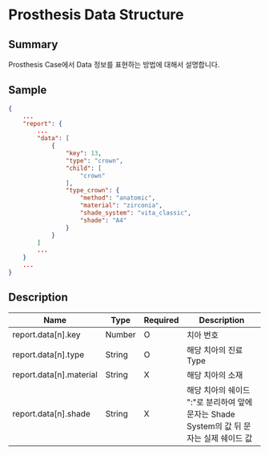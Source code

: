 # Prosthesis Data Structure

## Summary

Prosthesis Case에서 Data 정보를 표현하는 방법에 대해서 설명합니다.

## Sample
```JSON
{
    ...
    "report": {
        ...
        "data": [
            {
                "key": 13,
                "type": "crown",
                "child": [
                    "crown"
                ],
                "type_crown": {
                    "method": "anatomic",
                    "material": "zirconia",
                    "shade_system": "vita_classic",
                    "shade": "A4"
                }
            }
        ]
        ...
    }
    ...
}
```

## Description

| Name | Type | Required | Description |
| -- | -- | -- | -- |
| report.data[n].key | Number | O | 치아 번호  |
| report.data[n].type | String | O |해당 치아의 진료 Type |
| report.data[n].material | String | X | 해당 치아의 소재 |
| report.data[n].shade | String | X | 해당 치아의 쉐이드 <br> ":"로 분리하여 앞에 문자는 Shade System의 값 뒤 문자는 실제 쉐이드 값 |
